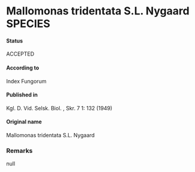 Mallomonas tridentata S.L. Nygaard SPECIES
=======

#### Status
ACCEPTED

#### According to
Index Fungorum

#### Published in
Kgl. D. Vid. Selsk. Biol. , Skr. 7 1: 132 (1949)

#### Original name
Mallomonas tridentata S.L. Nygaard

### Remarks
null